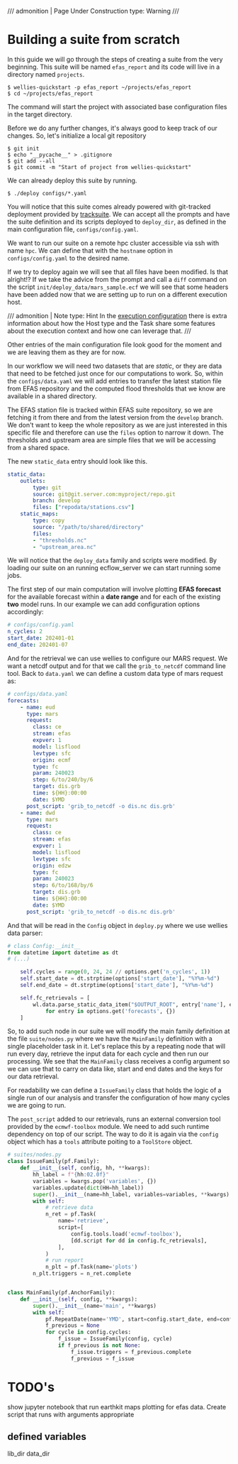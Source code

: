 /// admonition | Page Under Construction
    type: Warning
///

# Building a suite from scratch

In this guide we will go through the steps of creating a suite from the very beginning.
This suite will be named `efas_report` and its code will live in a directory named 
`projects`.

```shell
$ wellies-quickstart -p efas_report ~/projects/efas_report
$ cd ~/projects/efas_report
```

The command will start the project with associated base configuration files in the target directory.

Before we do any further changes, it's always good to keep track of our changes. So, let's initialize a local git repository

```shell
$ git init
$ echo "__pycache__" > .gitignore
$ git add --all
$ git commit -m "Start of project from wellies-quickstart"
```

We can already deploy this suite by running.

```shell
$ ./deploy configs/*.yaml
```

You will notice that this suite comes already powered with git-tracked deployment provided by [tracksuite](tracksuite_guide.md). We can accept all the prompts and have the suite definition and its scripts deployed to `deploy_dir`, as defined in the main configuration file, `configs/config.yaml`.

We want to run our suite on a remote hpc cluster accessible via ssh with name `hpc`. We 
can define that with the `hostname` option in `configs/config.yaml` to the desired name.

If we try to deploy again we will see that all files have been modified. Is that alright!? If we take the advice from 
the prompt and call a `diff` command on the script `init/deploy_data/mars_sample.ecf` we will see that some headers have been added now that we are setting up to run on a different execution host.

/// admonition | Note
    type: Hint
    In the [execution configuration](config/exec_config) there is extra information about how the Host type and the Task share some features about the execution context and how one can leverage that.
///

Other entries of the main configuration file look good for the moment and we are leaving them as they are for now.

In our workflow we will need two datasets that are *static*, or they are data that need to be fetched just once for our computations to work. So, within the `configs/data.yaml` we will add entries to transfer the latest station file from EFAS repository and the computed flood thresholds that we know are available in a shared directory. 

The EFAS station file is tracked within EFAS suite repository, so we are fetching it from there and from the latest version from the `develop` branch. We don't want to keep the whole repository as we are just interested in this specific file and therefore can use the `files` option to narrow it down.
The thresholds and upstream area are simple files that we will be accessing from a shared space.

The new `static_data` entry should look like this.

```yaml
static_data:
    outlets:
        type: git
        source: git@git.server.com:myproject/repo.git
        branch: develop
        files: ["repodata/stations.csv"]
    static_maps:
        type: copy
        source: "/path/to/shared/directory"
        files:
        - "thresholds.nc"
        - "upstream_area.nc"
```

We will notice that the `deploy_data` family and scripts were modified. 
By loading our suite on an running ecflow_server we can start running some jobs.

The first step of our main computation will involve plotting **EFAS forecast** for 
the available forecast within a **date range** and for each of the existing **two** 
model runs. In our example we can add configuration options accordingly:

```yaml
# configs/config.yaml
n_cycles: 2
start_date: 202401-01
end_date: 202401-07
```

And for the retrieval we can use wellies to configure our MARS request. We want 
a netcdf output and for that we call the `grib_to_netcdf` command line tool. 
Back to `data.yaml` we can define a custom data type of mars request as:

```yaml
# configs/data.yaml
forecasts:
    - name: eud
      type: mars
      request:
        class: ce
        stream: efas
        expver: 1
        model: lisflood
        levtype: sfc
        origin: ecmf
        type: fc
        param: 240023
        step: 6/to/240/by/6
        target: dis.grb
        time: ${HH}:00:00
        date: $YMD
      post_script: 'grib_to_netcdf -o dis.nc dis.grb'
    - name: dwd
      type: mars
      request:
        class: ce
        stream: efas
        expver: 1
        model: lisflood
        levtype: sfc
        origin: edzw
        type: fc
        param: 240023
        step: 6/to/168/by/6
        target: dis.grb
        time: ${HH}:00:00
        date: $YMD
      post_script: 'grib_to_netcdf -o dis.nc dis.grb'
```

And that will be read in the `Config` object in `deploy.py` where we use wellies 
data parser:

```python
# class Config:__init__
from datetime import datetime as dt
# (...)

    self.cycles = range(0, 24, 24 // options.get('n_cycles', 1))
    self.start_date = dt.strptime(options['start_date'], "%Y%m-%d")
    self.end_date = dt.strptime(options['start_date'], "%Y%m-%d")

    self.fc_retrievals = [
        wl.data.parse_static_data_item("$OUTPUT_ROOT", entry['name'], entry)
            for entry in options.get('forecasts', {})
    ]
```

So, to add such node in our suite we will modify the main family definition at the 
file `suite/nodes.py` where we have the `MainFamily` definition with a single 
placeholder task in it. Let's replace this by a repeating node that will run 
every day, retrieve the input data for each cycle and then run our processing. We see 
that the `MainFamily` class receives a config argument so we can use that to carry 
on data like, start and end dates and the keys for our data retrieval.

For readability we can define a `IssueFamily` class that holds the logic of a 
single run of our analysis and transfer the configuration of how many cycles we 
are going to run.

The `post_script` added to our retrievals, runs an external conversion tool 
provided by the `ecmwf-toolbox` module. We need to add such runtime dependency on top of 
our script. The way to do it is again via the `config` object which has a `tools` 
attribute poiting to a `ToolStore` object.

```python
# suites/nodes.py
class IssueFamily(pf.Family):
    def __init__(self, config, hh, **kwargs):
        hh_label = f"{hh:02.0f}"
        variables = kwargs.pop('variables', {})
        variables.update(dict(HH=hh_label))
        super().__init__(name=hh_label, variables=variables, **kwargs)
        with self:
            # retrieve data
            n_ret = pf.Task(
                name='retrieve',
                script=[
                    config.tools.load('ecmwf-toolbox'),
                    [dd.script for dd in config.fc_retrievals],
                ],
            )
            # run report
            n_plt = pf.Task(name='plots')
        n_plt.triggers = n_ret.complete


class MainFamily(pf.AnchorFamily):
    def __init__(self, config, **kwargs):
        super().__init__(name='main', **kwargs)
        with self:
            pf.RepeatDate(name='YMD', start=config.start_date, end=config.end_date)
            f_previous = None
            for cycle in config.cycles:
                f_issue = IssueFamily(config, cycle)
                if f_previous is not None:
                    f_issue.triggers = f_previous.complete
                    f_previous = f_issue
```



# TODO's
show jupyter notebook that run earthkit maps plotting for efas data. Create script that runs with arguments appropriate


## defined variables

lib_dir
data_dir